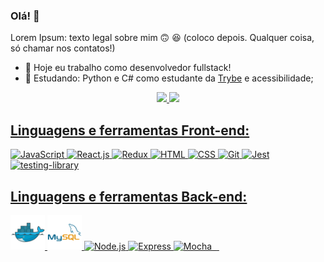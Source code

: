 ### Olá! 👋

<!--
**c-swame/c-swame** is a ✨ _special_ ✨ repository because its `README.md` (this file) appears on your GitHub profile.

Here are some ideas to get you started:
-->

Lorem Ipsum: texto legal sobre mim 🙃 😆 (coloco depois. Qualquer coisa, só chamar nos contatos!)

- 🔭 Hoje eu trabalho como desenvolvedor fullstack!
- 🌱 Estudando: Python e C# como estudante da [Trybe](https://www.betrybe.com/) e acessibilidade;

<div align="center">
  <a href="https://github.com/c-swame">
  <img height="180em" src="https://github-readme-stats.vercel.app/api?username=c-swame&show_icons=true&theme=dark&include_all_commits=true&count_private=true"/>
  <img height="180em" src="https://github-readme-stats.vercel.app/api/top-langs/?username=c-swame&layout=compact&langs_count=7&theme=dark"/>
</div>


## Linguagens e ferramentas Front-end:
  <div>
  <img title="JavaScript" height="55" src="https://img.icons8.com/color/48/000000/javascript--v2.png" />
  <img title="React.js" width="55" src="https://cdn.jsdelivr.net/gh/devicons/devicon/icons/react/react-original-wordmark.svg" width="48px" />
  <img title="Redux" height="55" src="https://img.icons8.com/color/48/000000/redux.png" />
  <img title="HTML" height="55" src="https://img.icons8.com/color/48/000000/html-5--v1.png"/>
  <img title="CSS" height="55" src="https://img.icons8.com/color/48/000000/css3.png"/>
 <img title="Git" height="55" src="https://img.icons8.com/color/48/000000/git.png"/>
  <img title="Jest" height="55" src="https://img.icons8.com/external-tal-revivo-color-tal-revivo/48/000000/external-jest-can-collect-code-coverage-information-from-entire-projects-logo-color-tal-revivo.png"/>
  <img title="React Testing Library" height="55" src="https://i.ibb.co/njDnkQq/testing-library.png" alt="testing-library">
  </div>
  
  ## Linguagens e ferramentas Back-end:
  <div>
  <img alt="Docker" width="55" src="https://raw.githubusercontent.com/devicons/devicon/master/icons/docker/docker-original.svg">
  <img alt="Mysql" height="55" src="https://raw.githubusercontent.com/devicons/devicon/master/icons/mysql/mysql-original-wordmark.svg">
  <img alt="Node.js" height="55" src="https://cdn.jsdelivr.net/gh/devicons/devicon/icons/nodejs/nodejs-plain-wordmark.svg">
  <img alt="Express" height="55" src="https://cdn.jsdelivr.net/gh/devicons/devicon/icons/express/express-original-wordmark.svg">
  <img alt="Mocha" height="55" src="https://cdn.jsdelivr.net/gh/devicons/devicon/icons/mocha/mocha-plain.svg">
  <img alt="" height="55" src="">
  <img alt="" height="55" src="">
  <img alt="" height="55" src="">


  </div>
